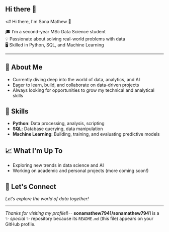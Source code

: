 ## Hi there 👋

<# Hi there, I'm Sona Mathew 👋

🎓 I’m a second-year MSc Data Science student  
💡 Passionate about solving real-world problems with data  
🖥️ Skilled in Python, SQL, and Machine Learning

---

## 🧠 About Me

- Currently diving deep into the world of data, analytics, and AI
- Eager to learn, build, and collaborate on data-driven projects
- Always looking for opportunities to grow my technical and analytical skills

## 🚀 Skills

- **Python**: Data processing, analysis, scripting
- **SQL**: Database querying, data manipulation
- **Machine Learning**: Building, training, and evaluating predictive models

## 📈 What I'm Up To

- Exploring new trends in data science and AI
- Working on academic and personal projects (more coming soon!)

## 🌱 Let's Connect

*Let’s explore the world of data together!*

---

*Thanks for visiting my profile!*!--
**sonamathew7941/sonamathew7941** is a ✨ _special_ ✨ repository because its `README.md` (this file) appears on your GitHub profile.


